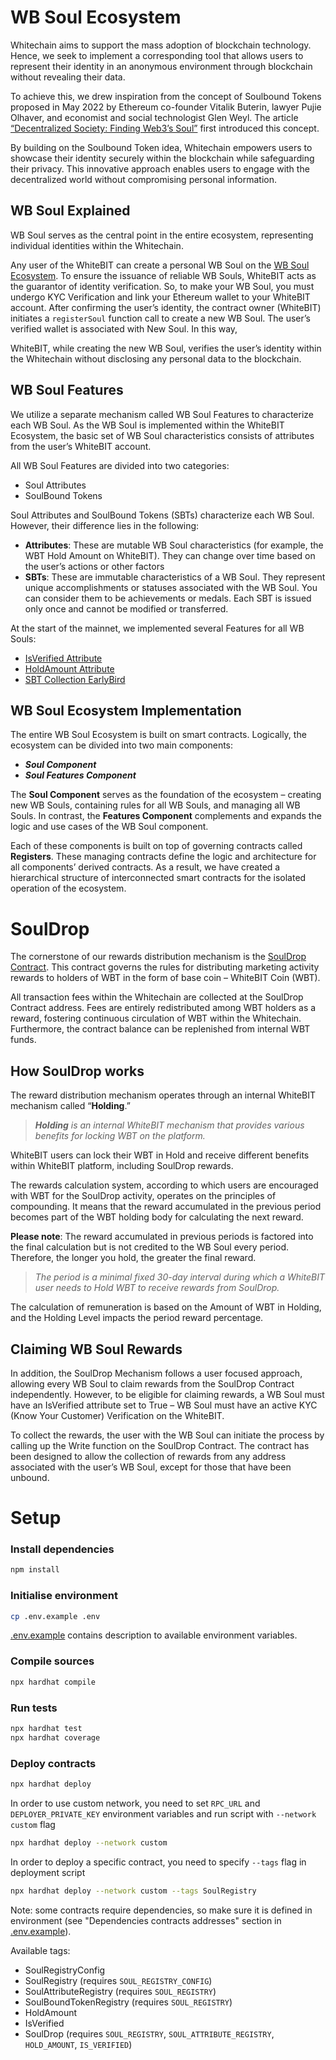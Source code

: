 # WB Soul Ecosystem

Whitechain aims to support the mass adoption of blockchain technology. Hence, we seek to
implement a corresponding tool that allows users to represent their identity in an anonymous
environment through blockchain without revealing their data.

To achieve this, we drew inspiration from the concept of Soulbound Tokens proposed in May
2022 by Ethereum co-founder Vitalik Buterin, lawyer Pujie Olhaver, and economist and social
technologist Glen Weyl. The article [“Decentralized Society: Finding Web3’s Soul”](https://papers.ssrn.com/sol3/papers.cfm?abstract_id=4105763) first introduced
this concept.

By building on the Soulbound Token idea, Whitechain empowers users to showcase their
identity securely within the blockchain while safeguarding their privacy. This innovative approach
enables users to engage with the decentralized world without compromising personal
information.

## WB Soul Explained

WB Soul serves as the central point in the entire ecosystem, representing individual identities
within the Whitechain.

Any user of the WhiteBIT can create a personal WB Soul on the [WB Soul Ecosystem](https://whitebit.com/wb-soul). To ensure the issuance of reliable WB Souls, WhiteBIT acts as the guarantor of identity verification. So, to make your WB Soul, you must undergo KYC Verification and link your Ethereum wallet to your WhiteBIT account.
After confirming the user’s identity, the contract owner (WhiteBIT) initiates a `registerSoul` function call to create a new WB Soul. The user’s verified wallet is associated with New Soul. In this way,

WhiteBIT, while creating the new WB Soul, verifies the user’s identity within the Whitechain without disclosing any personal data to the blockchain.

## WB Soul Features
We utilize a separate mechanism called WB Soul Features to characterize each WB Soul. As the
WB Soul is implemented within the WhiteBIT Ecosystem, the basic set of WB Soul
characteristics consists of attributes from the user’s WhiteBIT account.

All WB Soul Features are divided into two categories:
+ Soul Attributes
+ SoulBound Tokens

Soul Attributes and SoulBound Tokens (SBTs) characterize each WB Soul. However, their
difference lies in the following:
+ **Attributes**: These are mutable WB Soul characteristics (for example, the WBT Hold Amount
on WhiteBIT). They can change over time based on the user’s actions or other factors
+ **SBTs**: These are immutable characteristics of a WB Soul. They represent unique
accomplishments or statuses associated with the WB Soul. You can consider them to be
achievements or medals. Each SBT is issued only once and cannot be modified or
transferred.

At the start of the mainnet, we implemented several Features for all WB Souls:
+ [IsVerified Attribute](https://explorer.whitechain.io/address/0xd88fa142B67F561C5f2Cbf803bF5AE906a8f1e41)
+ [HoldAmount Attribute](https://explorer.whitechain.io/address/0xE6246B2C5bC67976eD6e28583e94a2a63ff36c93)
+ [SBT Collection EarlyBird](https://explorer.whitechain.io/address/0x57e0Dd3c3128CE9C580196Dc22F6204fc9A0bF18)
  
## WB Soul Ecosystem Implementation

The entire WB Soul Ecosystem is built on smart contracts. Logically, the ecosystem can be
divided into two main components:
+ ***Soul Component***
+ ***Soul Features Component***

The **Soul Component** serves as the foundation of the ecosystem – creating new WB Souls,
containing rules for all WB Souls, and managing all WB Souls. In contrast, the **Features
Component** complements and expands the logic and use cases of the WB Soul component.

Each of these components is built on top of governing contracts called **Registers**. These
managing contracts define the logic and architecture for all components’ derived contracts. As a result, we have created a hierarchical structure of interconnected smart contracts for the
isolated operation of the ecosystem.

# SoulDrop

The cornerstone of our rewards distribution mechanism is the [SoulDrop Contract](https://explorer.whitechain.io/address/0x0000000000000000000000000000000000001001). This contract governs the rules for distributing marketing activity rewards to holders of
WBT in the form of base coin – WhiteBIT Coin (WBT).

All transaction fees within the Whitechain
are collected at the SoulDrop Contract address. Fees are entirely redistributed among
WBT holders as a reward, fostering continuous circulation of WBT within the Whitechain. Furthermore, the contract balance can be replenished from internal WBT funds.

## How SoulDrop works

The reward distribution mechanism operates through an internal WhiteBIT mechanism called “**Holding**.”

>_**Holding** is an internal WhiteBIT mechanism that provides various benefits for locking WBT on the platform._

WhiteBIT users can lock their WBT in Hold and receive different benefits within WhiteBIT platform, including SoulDrop rewards.

The rewards calculation system, according to which users are encouraged with WBT for the
SoulDrop activity, operates on the principles of compounding. It means that the
reward accumulated in the previous period becomes part of the WBT holding body for
calculating the next reward.

**Please note**: The reward accumulated in previous periods is factored into the final calculation
but is not credited to the WB Soul every period. Therefore, the longer you hold, the greater the
final reward.

>_The period is a minimal fixed 30-day interval during which a WhiteBIT user needs to Hold WBT to receive rewards from SoulDrop._

The calculation of remuneration is based on the Amount of WBT in Holding, and the Holding Level
impacts the period reward percentage.

## Claiming WB Soul Rewards

In addition, the SoulDrop Mechanism follows a user focused approach, allowing every WB Soul
to claim rewards from the SoulDrop Contract independently. However, to be eligible for claiming
rewards, a WB Soul must have an IsVerified attribute set to True – WB Soul must have an active
KYC (Know Your Customer) Verification on the WhiteBIT.

To collect the rewards, the user with the WB Soul can initiate the process by calling up the Write
function on the SoulDrop Contract. The contract has been designed to allow the collection of
rewards from any address associated with the user’s WB Soul, except for those that have been
unbound.

# Setup

### Install dependencies
```bash
npm install
```

### Initialise environment
```bash
cp .env.example .env
```

[.env.example](./.env.example) contains description to available environment variables.

### Compile sources
```bash
npx hardhat compile
```

### Run tests
```bash
npx hardhat test
npx hardhat coverage
```

### Deploy contracts 
```bash
npx hardhat deploy
```

In order to use custom network, you need to set `RPC_URL` and `DEPLOYER_PRIVATE_KEY` environment variables
and run script with `--network custom` flag

```bash
npx hardhat deploy --network custom
```

In order to deploy a specific contract, you need to specify `--tags` flag in deployment script

```bash
npx hardhat deploy --network custom --tags SoulRegistry
```

Note: some contracts require dependencies, so make sure it is defined in environment
(see "Dependencies contracts addresses" section in [.env.example](./.env.example)).

Available tags:
- SoulRegistryConfig
- SoulRegistry (requires `SOUL_REGISTRY_CONFIG`)
- SoulAttributeRegistry (requires `SOUL_REGISTRY`)
- SoulBoundTokenRegistry (requires `SOUL_REGISTRY`)
- HoldAmount
- IsVerified
- SoulDrop (requires `SOUL_REGISTRY`, `SOUL_ATTRIBUTE_REGISTRY`, `HOLD_AMOUNT`, `IS_VERIFIED`)
